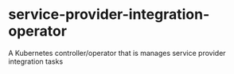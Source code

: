 # service-provider-integration-operator
A Kubernetes controller/operator that is manages service provider integration tasks
